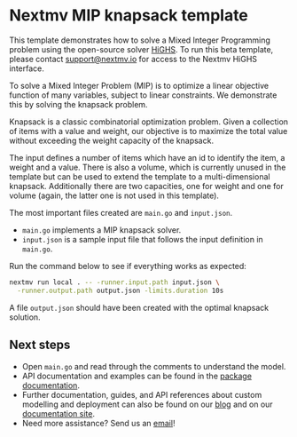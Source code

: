 # Nextmv MIP knapsack template

This template demonstrates how to solve a Mixed Integer Programming problem
using the open-source solver [HiGHS](https://github.com/ERGO-Code/HiGHS). To run
this beta template, please contact support@nextmv.io for access to the Nextmv
HiGHS interface.

To solve a Mixed Integer Problem (MIP) is to optimize a linear objective
function of many variables, subject to linear constraints. We demonstrate this
by solving the knapsack problem.

Knapsack is a classic combinatorial optimization problem. Given a collection of
items with a value and weight, our objective is to maximize the total value
without exceeding the weight capacity of the knapsack.

The input defines a number of items which have an id to identify the item, a
weight and a value. There is also a volume, which is currently unused in the
template but can be used to extend the template to a multi-dimensional knapsack.
Additionally there are two capacities, one for weight and one for volume (again,
the latter one is not used in this template).

The most important files created are `main.go` and `input.json`.

* `main.go` implements a MIP knapsack solver.
* `input.json` is a sample input file that follows the input definition in
`main.go`.

Run the command below to see if everything works as expected:

```bash
nextmv run local . -- -runner.input.path input.json \
  -runner.output.path output.json -limits.duration 10s
```

A file `output.json` should have been created with the optimal knapsack
solution.

## Next steps

* Open `main.go` and read through the comments to understand the model.
* API documentation and examples can be found in the [package
  documentation](https://pkg.go.dev/github.com/nextmv-io/sdk/mip).
* Further documentation, guides, and API references about custom modelling and
deployment can also be found on our [blog](https://www.nextmv.io/blog) and on
our [documentation site](https://docs.nextmv.io).
* Need more assistance? Send us an [email](mailto:support@nextmv.io)!
